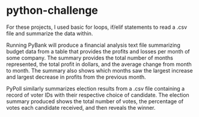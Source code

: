 # python-challenge

For these projects, I used basic for loops, if/elif statements to read a .csv file and summarize the data within. 

Running PyBank will produce a financial analysis text file summarizing budget data from a table that provides the profits and losses per month of some company. The summary provides the total number of months represented, the total profit in dollars, and the average change from month to month. The summary also shows which months saw the largest increase and largest decrease in profits from the previous month.

PyPoll similarly summarizes election results from a .csv file containing a record of voter IDs with their respective choice of candidate. The election summary produced shows the total number of votes, the percentage of votes each candidate received, and then reveals the winner.
